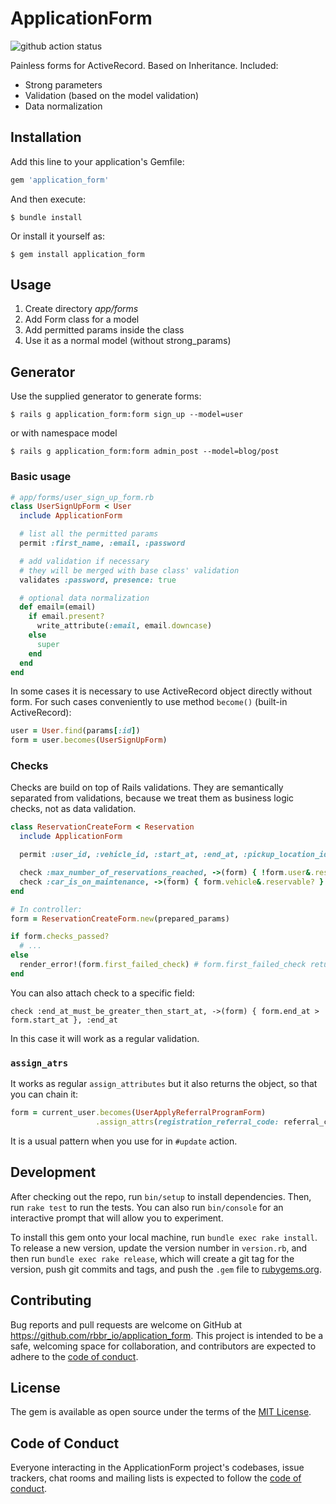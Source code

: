 # ApplicationForm

![github action status](https://github.com/rbbr_io/application_form/workflows/main/badge.svg)

Painless forms for ActiveRecord. Based on Inheritance. Included:

* Strong parameters
* Validation (based on the model validation)
* Data normalization

## Installation

Add this line to your application's Gemfile:

```ruby
gem 'application_form'
```

And then execute:

    $ bundle install

Or install it yourself as:

    $ gem install application_form

## Usage

1. Create directory *app/forms*
1. Add Form class for a model
1. Add permitted params inside the class
1. Use it as a normal model (without strong_params)

## Generator

Use the supplied generator to generate forms:

    $ rails g application_form:form sign_up --model=user

or with namespace model

    $ rails g application_form:form admin_post --model=blog/post

### Basic usage

```ruby
# app/forms/user_sign_up_form.rb
class UserSignUpForm < User
  include ApplicationForm

  # list all the permitted params
  permit :first_name, :email, :password

  # add validation if necessary
  # they will be merged with base class' validation
  validates :password, presence: true

  # optional data normalization
  def email=(email)
    if email.present?
      write_attribute(:email, email.downcase)
    else
      super
    end
  end
end
```

In some cases it is necessary to use ActiveRecord object directly without form. For such cases conveniently to use method `become()` (built-in ActiveRecord):

```ruby
user = User.find(params[:id])
form = user.becomes(UserSignUpForm)
```

### Checks

Checks are build on top of Rails validations. They are semantically separated from validations, because we treat them as business logic checks, not as data validation.

```ruby
class ReservationCreateForm < Reservation
  include ApplicationForm

  permit :user_id, :vehicle_id, :start_at, :end_at, :pickup_location_id, :return_location_id

  check :max_number_of_reservations_reached, ->(form) { !form.user&.reservations_limit_reached? }
  check :car_is_on_maintenance, ->(form) { form.vehicle&.reservable? }
end

# In controller:
form = ReservationCreateForm.new(prepared_params)

if form.checks_passed?
  # ...
else
  render_error!(form.first_failed_check) # form.first_failed_check returns "max_number_of_reservations_reached"
end
```

You can also attach check to a specific field:

```
check :end_at_must_be_greater_then_start_at, ->(form) { form.end_at > form.start_at }, :end_at
```

In this case it will work as a regular validation.

### `assign_atrs`

It works as regular `assign_attributes` but it also returns the object, so that you can chain it:

```ruby
form = current_user.becomes(UserApplyReferralProgramForm)
                   .assign_attrs(registration_referral_code: referral_code)
```

It is a usual pattern when you use for in `#update` action.

## Development

After checking out the repo, run `bin/setup` to install dependencies. Then, run `rake test` to run the tests. You can also run `bin/console` for an interactive prompt that will allow you to experiment.

To install this gem onto your local machine, run `bundle exec rake install`. To release a new version, update the version number in `version.rb`, and then run `bundle exec rake release`, which will create a git tag for the version, push git commits and tags, and push the `.gem` file to [rubygems.org](https://rubygems.org).

## Contributing

Bug reports and pull requests are welcome on GitHub at https://github.com/rbbr_io/application_form. This project is intended to be a safe, welcoming space for collaboration, and contributors are expected to adhere to the [code of conduct](https://github.com/rbbr_io/application_form/blob/master/CODE_OF_CONDUCT.md).


## License

The gem is available as open source under the terms of the [MIT License](https://opensource.org/licenses/MIT).

## Code of Conduct

Everyone interacting in the ApplicationForm project's codebases, issue trackers, chat rooms and mailing lists is expected to follow the [code of conduct](https://github.com/rbbr_io/application_form/blob/master/CODE_OF_CONDUCT.md).
